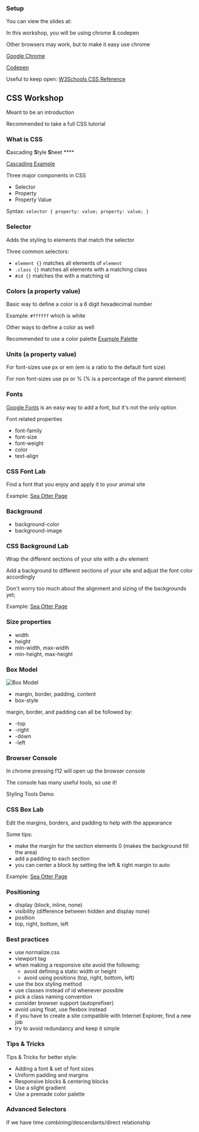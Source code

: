 ### Setup

You can view the slides at:

In this workshop, you will be using chrome & codepen

Other browsers may work, but to make it easy use chrome

[Google Chrome](https://www.google.com/chrome/browser/desktop/)

[Codepen](https://codepen.io/)

Useful to keep open: [W3Schools CSS Reference](http://www.w3schools.com/cssref/default.asp)

## CSS Workshop

Meant to be an introduction

Recommended to take a full CSS tutorial

### What is CSS

**C**ascading **S**tyle **S**heet ****

[Cascading Example](http://codepen.io/davidjcastner/pen/vKBVxO?editors=1100)

Three major components in CSS
* Selector
* Property
* Property Value

Syntax: `selector { property: value; property: value; }`

### Selector

Adds the styling to elements that match the selector

Three common selectors:
* `element {}` matches all elements of `element`
* `.class {}` matches all elements with a matching class
* `#id {}` matches the with a matching id

### Colors (a property value)

Basic way to define a color is a 6 digit hexadecimal number

Example: `#ffffff` which is white

Other ways to define a color as well

Recommended to use a color palette [Example Palette](https://gist.github.com/davidjcastner/e4cfbabba7ecd16a5905d5edfd5c01ab)

### Units (a property value)

For font-sizes use px or em (em is a ratio to the default font size)

For non font-sizes use px or % (% is a percentage of the parent element)

### Fonts

[Google Fonts](https://www.google.com/fonts) is an easy way to add a font, but it's not the only option

Font related properties
* font-family
* font-size
* font-weight
* color
* text-align

### CSS Font Lab

Find a font that you enjoy and apply it to your animal site

Example: [Sea Otter Page](http://codepen.io/davidjcastner/pen/zBOmZM)

### Background

* background-color
* background-image

### CSS Background Lab

Wrap the different sections of your site with a div element

Add a background to different sections of your site and adjust the font color accordingly

Don't worry too much about the alignment and sizing of the backgrounds yet;

Example: [Sea Otter Page](http://codepen.io/davidjcastner/pen/xOKypN)

### Size properties

* width
* height
* min-width, max-width
* min-height, max-height

### Box Model

![Box Model](https://www.washington.edu/accesscomputing/webd2/student/unit3/images/boxmodel.gif)

* margin, border, padding, content
* box-style

margin, border, and padding can all be followed by:
* -top
* -right
* -down
* -left

### Browser Console

In chrome pressing f12 will open up the browser console

The console has many useful tools, so use it!

Styling Tools Demo

### CSS Box Lab

Edit the margins, borders, and padding to help with the appearance

Some tips:
* make the margin for the section elements 0 (makes the background fill the area)
* add a padding to each section
* you can center a block by setting the left & right margin to auto

Example: [Sea Otter Page](http://codepen.io/davidjcastner/pen/aZoRKg)

### Positioning

* display (block, inline, none)
* visibility (difference between hidden and display none)
* position
* top, right, bottom, left

### Best practices

* use normalize.css
* viewport tag
* when making a responsive site avoid the following:
    * avoid defining a static width or height
    * avoid using positions (top, right, bottom, left)
* use the box styling method
* use classes instead of id whenever possible
* pick a class naming convention
* consider browser support (autoprefixer)
* avoid using float, use flexbox instead
* if you have to create a site compatible with Internet Explorer, find a new job
* try to avoid redundancy and keep it simple

### Tips & Tricks

Tips & Tricks for better style:
* Adding a font & set of font sizes
* Uniform padding and margins
* Responsive blocks & centering blocks
* Use a slight gradient
* Use a premade color palette

### Advanced Selectors

If we have time
combining/descendants/direct relationship
